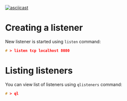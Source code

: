 [![asciicast](https://asciinema.org/a/capRkZFq81Il5QF0LMgqjvkEG.svg)](https://asciinema.org/a/capRkZFq81Il5QF0LMgqjvkEG)

# Creating a listener

New listener is started using `listen` command:

```c
# > listen tcp localhost 8080
```

# Listing listeners

You can view list of listeners using `qlisteners` command:
```c
# > ql
```